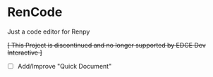 # RenCode
Just a code editor for Renpy

~~[ This Project is discontinued and no longer supported by EDGE Dev Interactive ]~~

 - [ ] Add/Improve "Quick Document"

	
